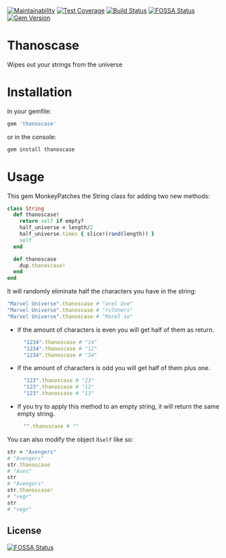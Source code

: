 [![Maintainability](https://api.codeclimate.com/v1/badges/e44605df0cb27199d63f/maintainability)](https://codeclimate.com/github/nisevi/thanoscase/maintainability) [![Test Coverage](https://api.codeclimate.com/v1/badges/e44605df0cb27199d63f/test_coverage)](https://codeclimate.com/github/nisevi/thanoscase/test_coverage) [![Build Status](https://semaphoreci.com/api/v1/nisevi/thanoscase/branches/master/shields_badge.svg)](https://semaphoreci.com/nisevi/thanoscase)
[![FOSSA Status](https://app.fossa.com/api/projects/git%2Bgithub.com%2Fnisevi%2Fthanoscase.svg?type=shield)](https://app.fossa.com/projects/git%2Bgithub.com%2Fnisevi%2Fthanoscase?ref=badge_shield)
 [![Gem Version](https://badge.fury.io/rb/thanoscase.svg)](https://badge.fury.io/rb/thanoscase) 

# Thanoscase

Wipes out your strings from the universe

# Installation

In your gemfile:

```ruby
gem 'thanoscase'
``` 

or in the console:

```ruby
gem install thanoscase
```

# Usage

This gem MonkeyPatches the String class for adding two new methods:

```ruby
class String
  def thanoscase!
    return self if empty?
    half_universe = length/2
    half_universe.times { slice!(rand(length)) }
    self
  end

  def thanoscase
    dup.thanoscase!
  end
end
```

It will randomly eliminate half the characters you have in the string:

```ruby
"Marvel Universe".thanoscase # "arel Uve"
"Marvel Universe".thanoscase # "rvlUners"
"Marvel Universe".thanoscase # "Marel ie"
```

- If the amount of characters is even you will get half of them as return.
  ```ruby
    "1234".thanoscase # "14"
    "1234".thanoscase # "12"
    "1234".thanoscase # "34"
  ```
- If the amount of characters is odd you will get half of them plus one.
  ```ruby
    "123".thanoscase # "23"
    "123".thanoscase # "12"
    "123".thanoscase # "13"
  ```
- If you try to apply this method to an empty string, it will return the same empty string.
  ```ruby
    "".thanoscase # ""
  ```

You can also modify the object it`self` like so:

```ruby
str = "Avengers"
# "Avengers"
str.thanoscase
# "Aves"
str
# "Avengers"
str.thanoscase!
# "vegr"
str
# "vegr"
```


## License
[![FOSSA Status](https://app.fossa.com/api/projects/git%2Bgithub.com%2Fnisevi%2Fthanoscase.svg?type=large)](https://app.fossa.com/projects/git%2Bgithub.com%2Fnisevi%2Fthanoscase?ref=badge_large)